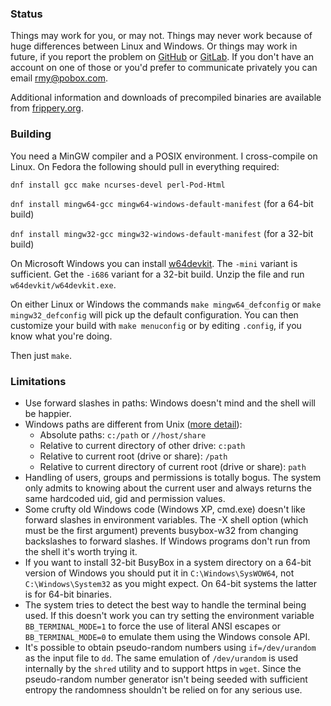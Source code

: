 ### Status

Things may work for you, or may not.  Things may never work because of huge differences between Linux and Windows.  Or things may work in future, if you report the problem on [GitHub](https://github.com/rmyorston/busybox-w32) or [GitLab](https://gitlab.com/rmyorston/busybox-w32).  If you don't have an account on one of those or you'd prefer to communicate privately you can email [rmy@pobox.com](mailto:rmy@pobox.com).

Additional information and downloads of precompiled binaries are available from [frippery.org](https://frippery.org/busybox).

### Building

You need a MinGW compiler and a POSIX environment.  I cross-compile on Linux.  On Fedora the following should pull in everything required:

`dnf install gcc make ncurses-devel perl-Pod-Html`

`dnf install mingw64-gcc mingw64-windows-default-manifest` (for a 64-bit build)

`dnf install mingw32-gcc mingw32-windows-default-manifest` (for a 32-bit build)

On Microsoft Windows you can install [w64devkit](https://github.com/skeeto/w64devkit/releases).  The `-mini` variant is sufficient.  Get the `-i686` variant for a 32-bit build.  Unzip the file and run `w64devkit/w64devkit.exe`.

On either Linux or Windows the commands `make mingw64_defconfig` or `make mingw32_defconfig` will pick up the default configuration.  You can then customize your build with `make menuconfig` or by editing `.config`, if you know what you're doing.

Then just `make`.

### Limitations

 - Use forward slashes in paths:  Windows doesn't mind and the shell will be happier.
 - Windows paths are different from Unix ([more detail](https://frippery.org/busybox/paths.html)):
   * Absolute paths: `c:/path` or `//host/share`
   * Relative to current directory of other drive: `c:path`
   * Relative to current root (drive or share): `/path`
   * Relative to current directory of current root (drive or share): `path`
 - Handling of users, groups and permissions is totally bogus.  The system only admits to knowing about the current user and always returns the same hardcoded uid, gid and permission values.
 - Some crufty old Windows code (Windows XP, cmd.exe) doesn't like forward slashes in environment variables.  The -X shell option (which must be the first argument) prevents busybox-w32 from changing backslashes to forward slashes.  If Windows programs don't run from the shell it's worth trying it.
 - If you want to install 32-bit BusyBox in a system directory on a 64-bit version of Windows you should put it in `C:\Windows\SysWOW64`, not `C:\Windows\System32` as you might expect.  On 64-bit systems the latter is for 64-bit binaries.
 - The system tries to detect the best way to handle the terminal being used.  If this doesn't work you can try setting the environment variable `BB_TERMINAL_MODE=1` to force the use of literal ANSI escapes or `BB_TERMINAL_MODE=0` to emulate them using the Windows console API.
 - It's possible to obtain pseudo-random numbers using `if=/dev/urandom` as the input file to `dd`.  The same emulation of `/dev/urandom` is used internally by the `shred` utility and to support https in `wget`.  Since the pseudo-random number generator isn't being seeded with sufficient entropy the randomness shouldn't be relied on for any serious use.
